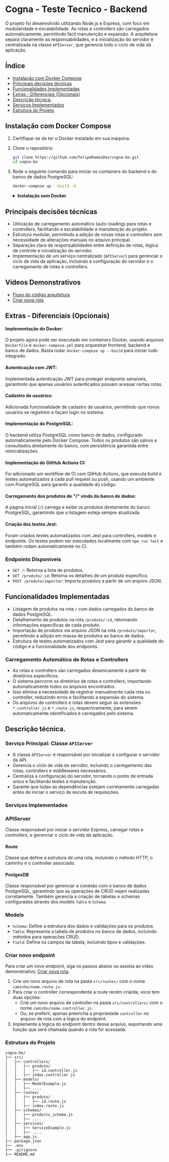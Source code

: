 # Cogna - Teste Tecnico - Backend
O projeto foi desenvolvido utilizando Node.js e Express, com foco em modularidade e escalabilidade. As rotas e controllers são carregados automaticamente, permitindo fácil manutenção e expansão. A arquitetura separa claramente as responsabilidades, e a inicialização do servidor é centralizada na classe `APIServer`, que gerencia todo o ciclo de vida da aplicação.

## Índice
- [Instalação com Docker Compose](#instalação-com-docker-compose)
- [Principais decisões técnicas](#principais-decisões-técnicas)
- [Funcionalidades Implementadas](#funcionalidades-implementadas)
- [Extras - Diferenciais (Opcionais)](#extras---diferenciais-opcionais)
- [Descrição técnica.](#descrição-técnica)
- [Serviços Implementados](#serviços-implementados)
- [Estrutura do Projeto](#estrutura-do-projeto)

## Instalação com Docker Compose
1. Certifique-se de ter o Docker instalado em sua máquina.
2. Clone o repositório:
   ```bash
   git clone https://github.com/FelipeRamosDev/cogna-be.git
   cd cogna-be
   ```
3. Rode o seguinte comando para iniciar os containers do backend e do banco de dados PostgreSQL:
   ```bash
   docker-compose up --build -d
   ```

   <details>
   <summary><strong>Instalação sem Docker</strong></summary>

   Para rodar o projeto sem Docker, siga os passos abaixo:
   1. Clone o repositório:
      ```bash
      git clone https://github.com/FelipeRamosDev/cogna-be.git
      cd cogna-be
      ```
   2. Instale as dependências:
      ```bash
      npm install
      ```
   3. Crie um arquivo `.env` na raiz do projeto com as seguintes variáveis de ambiente, você pode usar o arquivo `.env.example` como base:
      ```env
      SERVER_PORT=8000

      # Database connection configuration
      DB_TYPE=<your_database_type_here>
      DB_USER=<your_database_user_here>
      DB_HOST=<your_database_host_here>
      DB_NAME=<your_database_name_here>
      DB_PASSWORD=<your_password_here>
      DB_PORT=<your_database_port_here>

      # Autentticação PostgreSQL
      POSTGRES_DB=<your_database_name_here>
      POSTGRES_USER=<your_database_user_here>
      POSTGRES_PASSWORD=<your_password_here>
      ```
   4. Inicie o servidor:
      ```bash
      npm start
      ```
   </details>


## Principais decisões técnicas
- Utilização de carregamento automático (auto-loading) para rotas e controllers, facilitando a escalabilidade e manutenção do projeto.
- Estrutura modular, permitindo a adição de novas rotas e controllers sem necessidade de alterações manuais no arquivo principal.
- Separação clara de responsabilidades entre definição de rotas, lógica de controle e inicialização do servidor.
- Implementação de um serviço centralizado (`APIServer`) para gerenciar o ciclo de vida da aplicação, incluindo a configuração do servidor e o carregamento de rotas e controllers.

## Vídeos Demonstrativos
- [Fluxo do código arquitetura](https://youtu.be/gv522wVLDcA?si=kGCIm80v_tP1-RcS)
- [Criar nova rota](https://youtu.be/JXCKl7xaaYU?si=OYHnpeuK7ez_A4fC)

## Extras - Diferenciais (Opcionais)
#### **Implementação do Docker:**
   O projeto agora pode ser executado em containers Docker, usando arquivos `Dockerfile` e `docker-compose.yml` para orquestrar frontend, backend e banco de dados. Basta rodar `docker-compose up --build` para iniciar tudo integrado.
#### **Autenticação com JWT:** 
   Implementada autenticação JWT para proteger endpoints sensíveis, garantindo que apenas usuários autenticados possam acessar certas rotas. 
#### **Cadastro de usuários:**
   Adicionada funcionalidade de cadastro de usuários, permitindo que novos usuários se registrem e façam login no sistema.
#### **Implementação do PostgreSQL:** 
   O backend utiliza PostgreSQL como banco de dados, configurado automaticamente pelo Docker Compose. Todos os produtos são salvos e consultados diretamente do banco, com persistência garantida entre reinicializações.
#### **Implementação do GitHub Actions CI:** 
   Foi adicionado um workflow de CI com GitHub Actions, que executa build e testes automatizados a cada pull request ou push, usando um ambiente com PostgreSQL para garantir a qualidade do código.
#### **Carregamento dos produtos de "/" vindo do banco de dados:** 
   A página inicial (`/`) carrega e exibe os produtos diretamente do banco PostgreSQL, garantindo que a listagem esteja sempre atualizada.
#### **Criação dos testes Jest:** 
   Foram criados testes automatizados com Jest para controllers, models e endpoints. Os testes podem ser executados localmente com `npm run test` e também rodam automaticamente no CI.


### Endpoints Disponíveis
- `GET /`: Retorna a lista de produtos.
- `GET /produto/:id`: Retorna os detalhes de um produto específico.
- `POST /produto/importar`: Importa produtos a partir de um arquivo JSON.

## Funcionalidades Implementadas
- Listagem de produtos na rota `/` com dados carregados do banco de dados PostgreSQL.
- Detalhamento de produtos na rota `/produto/:id`, retornando informações específicas de cada produto.
- Importação de produtos via arquivo JSON na rota `/produto/importar`, permitindo a adição em massa de produtos ao banco de dados.
- Estrutura de testes automatizados com Jest para garantir a qualidade do código e a funcionalidade dos endpoints.

### Carregamento Automático de Rotas e Controllers
- As rotas e controllers são carregados dinamicamente a partir de diretórios específicos.
- O sistema percorre os diretórios de rotas e controllers, importando automaticamente todos os arquivos encontrados.
- Isso elimina a necessidade de registrar manualmente cada rota ou controller, reduzindo erros e facilitando a expansão do sistema.
- Os arquivos de controllers e rotas devem seguir as extensões `*.controller.js` e `*.route.js`, respectivamente, para serem automaticamente identificados e carregados pelo sistema.

## Descrição técnica.
### Serviço Principal: Classe `APIServer`
- A classe `APIServer` é responsável por inicializar e configurar o servidor da API.
- Gerencia o ciclo de vida do servidor, incluindo o carregamento das rotas, controllers e middlewares necessários.
- Centraliza a configuração do servidor, tornando o ponto de entrada único e facilitando testes e manutenção.
- Garante que todas as dependências estejam corretamente carregadas antes de iniciar o serviço de escuta de requisições.

### Serviços Implementados
### APIServer
Classe responsável por iniciar o servidor Express, carregar rotas e controllers, e gerenciar o ciclo de vida da aplicação.
#### Route
Classe que define a estrutura de uma rota, incluindo o método HTTP, o caminho e o controller associado.
#### PostgesDB
Classe responsável por gerenciar a conexão com o banco de dados PostgreSQL, garantindo que as operações de CRUD sejam realizadas corretamente. Também gerencia a criação de tabelas e schemas configurados através dos models ``Table`` e ``Schema``.
### Models
- ``Schema``: Define a estrutura dos dados e validações para os produtos.
- ``Table``: Representa a tabela de produtos no banco de dados, incluindo métodos para operações CRUD.
- ``Field``: Define os campos da tabela, incluindo tipos e validações.

### Criar novo endpoint
Para criar um novo endpoint, siga os passos abaixo ou assista ao vídeo demonstrativo: [Criar nova rota](https://youtu.be/JXCKl7xaaYU?si=OYHnpeuK7ez_A4fC).
1. Crie um novo arquivo de rota na pasta `src/routes/` com o nome `caminho/nome.route.js`.
2. Para criar o controller correspondente a route recém criarda, voce tem duas opções:
   - Crie um novo arquivo de controller na pasta `src/controllers/` com o nome `caminho/nome.controller.js`.
   - Ou, se preferir, apenas preencha a propriedade `controller` no arquivo de rota com a lógica do endpoint.
3. Implemente a lógica do endpoint dentro desse arquivo, exportando uma função que será chamada quando a rota for acessada.

### Estrutura do Projeto
```   plaintext
cogna-be/
├── src/
│   ├── controllers/
│   │   ├── produto/
│   │   │   ├── id.controller.js
│   │   ├── index.controller.js
|   ├── models/
│   │   ├── ModelExample.js
│   │   ├── ....
│   ├── routes/
│   │   ├── produto/
│   │   │   ├── id.route.js
│   │   ├── index.route.js
|   ├── schemas/
│   │   ├── products_schema.js
│   │   ├── ....
│   ├── services/
│   │   ├── ServiceExample.js
│   │   ├── ....
│   ├── app.js
├── package.json
├── .env
├── .gitignore
├── README.md
```
